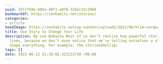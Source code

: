 ```yaml
---
uuid: 15fcf69a-605e-40f1-a8f0-32d2c15c39b6
bookmarkOf: https://zenhabits.net/stories/
categories:
- article
headImage: https://zenhabits.net/wp-content/uploads/2022/06/klim-sergeev-UYNH5VCsYPU-unsplash.jpg
title: Use Story to Change Your Life
description: By Leo Babauta Most of us don’t realize how powerful stories are in our
  lives, because we don’t even notice that we’re telling ourselves a story. But stories
  shape everything. For example, the stories&hellip;
tags: []
date: 2022-06-12 21:10:02.323133730 +00:00
---
```

